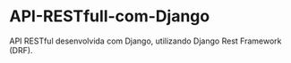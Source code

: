 # API-RESTfull-com-Django
API RESTful desenvolvida com Django, utilizando Django Rest Framework (DRF).
